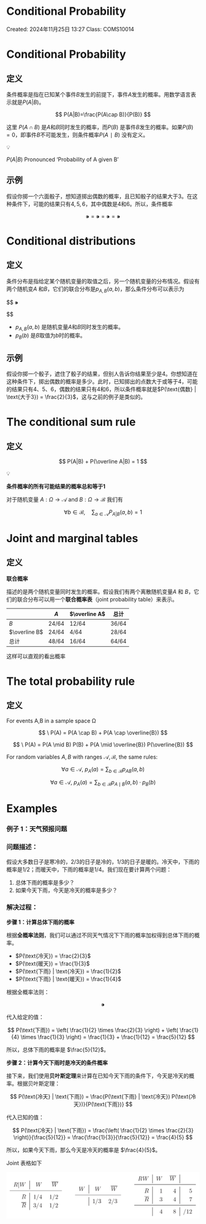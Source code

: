 # Conditional Probability

Created: 2024年11月25日 13:27
Class: COMS10014

# Conditional Probability

## 定义

条件概率是指在已知某个事件$B$发生的前提下，事件$A$发生的概率。用数学语言表示就是$P(A|B)$。

$$
P(A|B)=\frac{P(A\cap B)}{P(B)}
$$

这里 $P(A \cap B)$ 是$A$和$B$同时发生的概率，而$P(B)$ 是事件$B$发生的概率。如果$P(B)=0$，即事件$B$不可能发生，则条件概率$P(A∣B)$ 没有定义。

<aside>
💡

$P(A|B)$  Pronounced ‘Probability of  A given B’

</aside>

## 示例

假设你掷一个六面骰子，想知道掷出偶数的概率，且已知骰子的结果大于3。在这种条件下，可能的结果只有$4, 5, 6$，其中偶数是$4$和$6$。所以，条件概率

$$
⁍ = ⁍= ⁍=⁍
$$

# Conditional distributions

## 定义

条件分布是指给定某个随机变量的取值之后，另一个随机变量的分布情况。假设有两个随机变$A$ 和$B$，它们的联合分布是$p_{A,B}(a,b)$，那么条件分布可以表示为

$$
⁍

$$

- $p_{A,B}(a,b)$ 是随机变量$A$和$B$同时发生的概率。
- $p_B(b)$ 是$B$取值为$b$时的概率。

## 示例

假设你掷一个骰子，遮住了骰子的结果，但别人告诉你结果至少是4。你想知道在这种条件下，掷出偶数的概率是多少。此时，已知掷出的点数大于或等于4，可能的结果只有4、5、6，偶数的结果只有4和6，所以条件概率就是$P(\text{偶数} | \text{大于3}) = \frac{2}{3}$，这与之前的例子是类似的。

# The conditional sum rule

## 定义

$$
P(A|B) + P(\overline A|B) = 1
$$

<aside>
💡

**条件概率的所有可能结果的概率总和等于1**

</aside>

对于随机变量 $A:\Omega\rightarrow\mathcal A$  and $B:\Omega \rightarrow\mathcal B$ 我们有

$$
\forall b \in \mathcal{B}, \quad \sum_{a \in \mathcal{A}} P_{A|B}(a, b) = 1
$$

# Joint and marginal tables

## 定义

**联合概率**

描述的是两个随机变量同时发生的概率。假设我们有两个离散随机变量$A$ 和 $B$，它们的联合分布可以用一个**联合概率表**（joint probability table）来表示。

|  | $A$ | $\overline A$ | 总计 |
| --- | --- | --- | --- |
| $B$ | 24/64 | 12/64 | 36/64 |
| $\overline B$ | 24/64 | 4/64 | 28/64 |
| 总计 | 48/64 | 16/64 | 64/64 |

这样可以直观的看出概率

# The total probability rule

## 定义

For events A,B in a sample space Ω

$$
\ P(A) = P(A \cap B) + P(A \cap \overline{B})
$$

$$
\ P(A) = P(A \mid B) P(B) + P(A \mid \overline{B}) P(\overline{B})
$$

For random variables $A, B$ with ranges $\mathcal{A}, \mathcal{B}$, the same rules:

$$
\forall a \in \mathcal{A}, \ p_A(a) = \sum_{b \in \mathcal{B}} p_{AB}(a, b)
$$

$$
\forall a \in \mathcal{A}, \ p_A(a) = \sum_{b \in \mathcal{B}} p_{A \mid B}(a, b) \cdot p_B(b)
$$

# Examples

### 例子 1：天气预报问题

### 问题描述：

假设大多数日子是寒冷的，2/3的日子是冷的，1/3的日子是暖的。冷天中，下雨的概率是1/2；而暖天中，下雨的概率是1/4。我们现在要计算两个问题：

1. 总体下雨的概率是多少？
2. 如果今天下雨，今天是冷天的概率是多少？

### 解决过程：

**步骤 1：计算总体下雨的概率**

根据**全概率法则**，我们可以通过不同天气情况下下雨的概率加权得到总体下雨的概率。

- $P(\text{冷天}) = \frac{2}{3}$
- $P(\text{暖天}) = \frac{1}{3}$
- $P(\text{下雨} | \text{冷天}) = \frac{1}{2}$
- $P(\text{下雨} | \text{暖天}) = \frac{1}{4}$

根据全概率法则：

$$
⁍
$$

代入给定的值：

$$
P(\text{下雨}) = \left( \frac{1}{2} \times \frac{2}{3} \right) + \left( \frac{1}{4} \times \frac{1}{3} \right) = \frac{1}{3} + \frac{1}{12} = \frac{5}{12}
$$

所以，总体下雨的概率是 $\frac{5}{12}$。

**步骤 2：计算今天下雨时是冷天的条件概率**

接下来，我们使用**贝叶斯定理**来计算在已知今天下雨的条件下，今天是冷天的概率。根据贝叶斯定理：

$$
P(\text{冷天} | \text{下雨}) = \frac{P(\text{下雨} | \text{冷天}) P(\text{冷天})}{P(\text{下雨})}
$$

代入已知的值：

$$
P(\text{冷天} | \text{下雨}) = \frac{\left( \frac{1}{2} \times \frac{2}{3} \right)}{\frac{5}{12}} = \frac{\frac{1}{3}}{\frac{5}{12}} = \frac{4}{5}
$$

所以，如果今天下雨，那么今天是冷天的概率是 $\frac{4}{5}$。

Joint 表格如下

![image.png](image.png)
